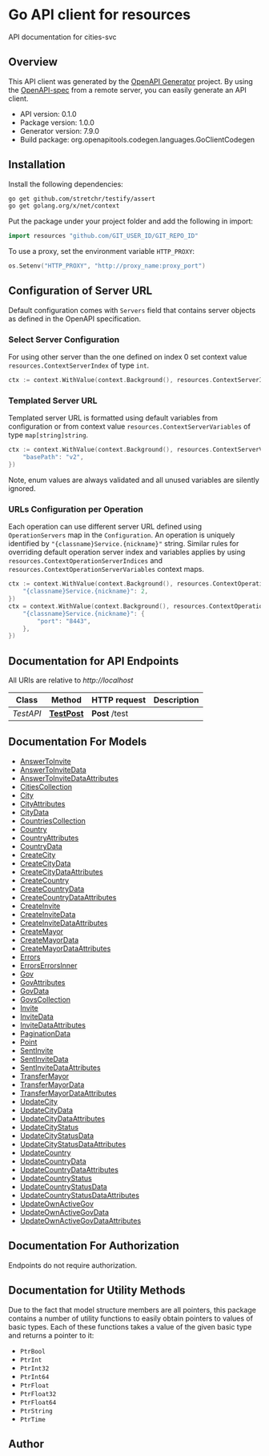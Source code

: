 # Go API client for resources

API documentation for cities-svc

## Overview
This API client was generated by the [OpenAPI Generator](https://openapi-generator.tech) project.  By using the [OpenAPI-spec](https://www.openapis.org/) from a remote server, you can easily generate an API client.

- API version: 0.1.0
- Package version: 1.0.0
- Generator version: 7.9.0
- Build package: org.openapitools.codegen.languages.GoClientCodegen

## Installation

Install the following dependencies:

```sh
go get github.com/stretchr/testify/assert
go get golang.org/x/net/context
```

Put the package under your project folder and add the following in import:

```go
import resources "github.com/GIT_USER_ID/GIT_REPO_ID"
```

To use a proxy, set the environment variable `HTTP_PROXY`:

```go
os.Setenv("HTTP_PROXY", "http://proxy_name:proxy_port")
```

## Configuration of Server URL

Default configuration comes with `Servers` field that contains server objects as defined in the OpenAPI specification.

### Select Server Configuration

For using other server than the one defined on index 0 set context value `resources.ContextServerIndex` of type `int`.

```go
ctx := context.WithValue(context.Background(), resources.ContextServerIndex, 1)
```

### Templated Server URL

Templated server URL is formatted using default variables from configuration or from context value `resources.ContextServerVariables` of type `map[string]string`.

```go
ctx := context.WithValue(context.Background(), resources.ContextServerVariables, map[string]string{
	"basePath": "v2",
})
```

Note, enum values are always validated and all unused variables are silently ignored.

### URLs Configuration per Operation

Each operation can use different server URL defined using `OperationServers` map in the `Configuration`.
An operation is uniquely identified by `"{classname}Service.{nickname}"` string.
Similar rules for overriding default operation server index and variables applies by using `resources.ContextOperationServerIndices` and `resources.ContextOperationServerVariables` context maps.

```go
ctx := context.WithValue(context.Background(), resources.ContextOperationServerIndices, map[string]int{
	"{classname}Service.{nickname}": 2,
})
ctx = context.WithValue(context.Background(), resources.ContextOperationServerVariables, map[string]map[string]string{
	"{classname}Service.{nickname}": {
		"port": "8443",
	},
})
```

## Documentation for API Endpoints

All URIs are relative to *http://localhost*

Class | Method | HTTP request | Description
------------ | ------------- | ------------- | -------------
*TestAPI* | [**TestPost**](docs/TestAPI.md#testpost) | **Post** /test | 


## Documentation For Models

 - [AnswerToInvite](docs/AnswerToInvite.md)
 - [AnswerToInviteData](docs/AnswerToInviteData.md)
 - [AnswerToInviteDataAttributes](docs/AnswerToInviteDataAttributes.md)
 - [CitiesCollection](docs/CitiesCollection.md)
 - [City](docs/City.md)
 - [CityAttributes](docs/CityAttributes.md)
 - [CityData](docs/CityData.md)
 - [CountriesCollection](docs/CountriesCollection.md)
 - [Country](docs/Country.md)
 - [CountryAttributes](docs/CountryAttributes.md)
 - [CountryData](docs/CountryData.md)
 - [CreateCity](docs/CreateCity.md)
 - [CreateCityData](docs/CreateCityData.md)
 - [CreateCityDataAttributes](docs/CreateCityDataAttributes.md)
 - [CreateCountry](docs/CreateCountry.md)
 - [CreateCountryData](docs/CreateCountryData.md)
 - [CreateCountryDataAttributes](docs/CreateCountryDataAttributes.md)
 - [CreateInvite](docs/CreateInvite.md)
 - [CreateInviteData](docs/CreateInviteData.md)
 - [CreateInviteDataAttributes](docs/CreateInviteDataAttributes.md)
 - [CreateMayor](docs/CreateMayor.md)
 - [CreateMayorData](docs/CreateMayorData.md)
 - [CreateMayorDataAttributes](docs/CreateMayorDataAttributes.md)
 - [Errors](docs/Errors.md)
 - [ErrorsErrorsInner](docs/ErrorsErrorsInner.md)
 - [Gov](docs/Gov.md)
 - [GovAttributes](docs/GovAttributes.md)
 - [GovData](docs/GovData.md)
 - [GovsCollection](docs/GovsCollection.md)
 - [Invite](docs/Invite.md)
 - [InviteData](docs/InviteData.md)
 - [InviteDataAttributes](docs/InviteDataAttributes.md)
 - [PaginationData](docs/PaginationData.md)
 - [Point](docs/Point.md)
 - [SentInvite](docs/SentInvite.md)
 - [SentInviteData](docs/SentInviteData.md)
 - [SentInviteDataAttributes](docs/SentInviteDataAttributes.md)
 - [TransferMayor](docs/TransferMayor.md)
 - [TransferMayorData](docs/TransferMayorData.md)
 - [TransferMayorDataAttributes](docs/TransferMayorDataAttributes.md)
 - [UpdateCity](docs/UpdateCity.md)
 - [UpdateCityData](docs/UpdateCityData.md)
 - [UpdateCityDataAttributes](docs/UpdateCityDataAttributes.md)
 - [UpdateCityStatus](docs/UpdateCityStatus.md)
 - [UpdateCityStatusData](docs/UpdateCityStatusData.md)
 - [UpdateCityStatusDataAttributes](docs/UpdateCityStatusDataAttributes.md)
 - [UpdateCountry](docs/UpdateCountry.md)
 - [UpdateCountryData](docs/UpdateCountryData.md)
 - [UpdateCountryDataAttributes](docs/UpdateCountryDataAttributes.md)
 - [UpdateCountryStatus](docs/UpdateCountryStatus.md)
 - [UpdateCountryStatusData](docs/UpdateCountryStatusData.md)
 - [UpdateCountryStatusDataAttributes](docs/UpdateCountryStatusDataAttributes.md)
 - [UpdateOwnActiveGov](docs/UpdateOwnActiveGov.md)
 - [UpdateOwnActiveGovData](docs/UpdateOwnActiveGovData.md)
 - [UpdateOwnActiveGovDataAttributes](docs/UpdateOwnActiveGovDataAttributes.md)


## Documentation For Authorization

Endpoints do not require authorization.


## Documentation for Utility Methods

Due to the fact that model structure members are all pointers, this package contains
a number of utility functions to easily obtain pointers to values of basic types.
Each of these functions takes a value of the given basic type and returns a pointer to it:

* `PtrBool`
* `PtrInt`
* `PtrInt32`
* `PtrInt64`
* `PtrFloat`
* `PtrFloat32`
* `PtrFloat64`
* `PtrString`
* `PtrTime`

## Author



